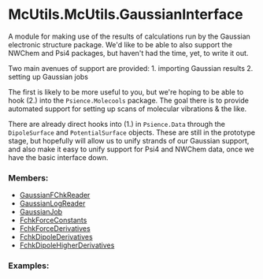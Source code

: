 # <a id="McUtils.McUtils.GaussianInterface">McUtils.McUtils.GaussianInterface</a>
    
A module for making use of the results of calculations run by the Gaussian electronic structure package.
We'd like to be able to also support the NWChem and Psi4 packages, but haven't had the time, yet, to write it out.

Two main avenues of support are provided:
    1. importing Gaussian results
    2. setting up Gaussian jobs

The first is likely to be more useful to you, but we're hoping to be able to hook (2.) into the `Psience.Molecools` package.
The goal there is to provide automated support for setting up scans of molecular vibrations & the like.

There are already direct hooks into (1.) in `Psience.Data` through the `DipoleSurface` and `PotentialSurface` objects.
These are still in the prototype stage, but hopefully will allow us to unify strands of our Gaussian support,
 and also make it easy to unify support for Psi4 and NWChem data, once we have the basic interface down.

### Members:

  - [GaussianFChkReader](GaussianInterface/GaussianImporter/GaussianFChkReader.md)
  - [GaussianLogReader](GaussianInterface/GaussianImporter/GaussianLogReader.md)
  - [GaussianJob](GaussianInterface/GaussianJob/GaussianJob.md)
  - [FchkForceConstants](GaussianInterface/FChkDerivatives/FchkForceConstants.md)
  - [FchkForceDerivatives](GaussianInterface/FChkDerivatives/FchkForceDerivatives.md)
  - [FchkDipoleDerivatives](GaussianInterface/FChkDerivatives/FchkDipoleDerivatives.md)
  - [FchkDipoleHigherDerivatives](GaussianInterface/FChkDerivatives/FchkDipoleHigherDerivatives.md)

### Examples:

